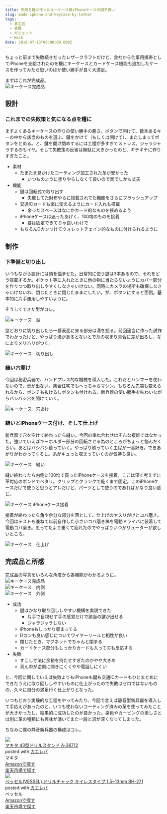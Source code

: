```yaml
---
title: 失敗を糧に作ったキーケース兼iPhoneケースが調子良い
slug: made-iphone-and-keycase-by-lether
tags:
  - 革工芸
  - 装備
  - ガジェット
  - Hack
date: 2016-07-13T00:00:00.000Z
---
```

ちょっと前まで失敗続きだったレザークラフトだけど、会社から仕事用携帯としてiPhoneを支給されたのを機にキーケースとカードケース機能も追加したケースを作ってみたら思いのほか使い勝手が良く大満足。

まずはこれが完成品。  
![キーケース完成品](https://lh3.googleusercontent.com/_L7wWkMRXVIJntopEM7_RfElyy5eWGZubwo5QJVtIyBHlj_vgEuhDI6VcQAd-mZjMnB1O59_s8HDZd6dRW4WqqpCc-wGTELhcgGx4oinlWFSSJ1vmyphjjMSd4IecBtKZmv1YGr52CeHP23PGKEbaAvdiycN6SORzBsLtUsgt0A2_XMuh11rZnYidyZZcZxkGsjCl7SVOP1u2uhdll20knJvstqaVlpTMxwXx3a0sqjuQsKMqDgbJvq2vMoL9E-hy2zyvricbrk29UvwTRHFVJ2GAdf6HHjQpSpFOhBDBauHbZFK2yQtOy0OnqZHs1uKSTBPggRRQn2t-NmR6nbWH3ipxCuhlyNlyhIKgIjBLdxC2aUv4AM25RaFgrSvqfx5e1NG52661AMcFhr2l63Gyg7oRRyiW509P1yQtasheqrhDRUuRhnowyvNGPQPdBKL4buh-p0yae8ZdYXIZqYJPYKKZRRCCkXLylLhMHMtYaL-RUlgfiA-Dlmu9d36LvRAr0QjyilirUP8m1hbEyTu1Ajr2OEQT32-Y0CvjemMuleDFpXOgChCRxtydc5mhUWxuTcPab29vqm6wJgnNY8EV9PJK9ybLUM "キーケース完成品")


## 設計
### これまでの失敗策と気になる点を糧に
まずよくあるキーケースの作りの使い勝手の悪さ。ボタンで開けて、数本あるキーの中から該当のものを選ぶ、鍵をかけて（もしくは開けて）、またしまってボタンをとめる。と、鍵を開け閉めするには工程が多すぎてストレス。ジャラジャラするのもイヤ。そして失敗策の反省は無駄に大きかったのと、ギチギチに作りすぎたこと。

- 素材
	- たまたま見かけたコーティング加工された革が安かった
		- いつものように塗りやらしなくて良いので楽でしかも丈夫
- 機能
	- 鍵は回転式で取り出す
		- 失敗してた財布やらに搭載されてた機能をさらにブラッシュアップ
	- 交通ICカードも楽に使えるようにカード入れも搭載
		- 余ったスペースはなにかカード的なものを挟めるよう
	- iPhoneケースは迷ったあげく、100均のものを接着
		- 要は固定できてりゃ良いわけで
	- もちろんDカンつけてウォレットチェイン的なものに付けられるように

## 制作
### 下準備と切り出し
いつもながら設計には頭を悩ませた。日常的に使う鍵は3本あるので、それをどう搭載するか。ポケット等に入れたときに他の物に当たらないようにカバー部分を作りつつ取り出しやすくしなきゃいけない。同時にカメラの場所も確保しなきゃいけないわ、閉じたときに閉じたままにしたい。が、ボタンにすると面倒。基本的に片手運用しやすいように。

そうしてできた型がコレ。

![キーケース　型](https://lh3.googleusercontent.com/Z-xjiy0LmPnCWdtvj-vBadD2j5ccO5rg1b0gmzZqUvgydc6Za4gjE7w6wI6oM15xpeEjIDNzo1hXRYxapV4UX0DcTYAdnLPYtQsfpkyw4FXx0S63Kjbsn_OLRFW_uFpPGKFh6E4l23P4mNQ3dkPN0gMokIgRVndMBXhmcosM2KLMvhsKavBDCoZolKU1EnKLAagGliuyndsv6peT772BwPsmfz5DJ1CVZkF6RxkhnSiTK9r1phZyzMf4K-TlA6lIcjF6lOHR3uTZgChdXMWykJDxz3ugQXPnaQ1wkjXisKuhKKdg-3eJ31JnHaEXsAQUNmPC-MdHVh5r865OD2ZF5ZmzYPQUbsOH4nYTCCoZu8qonQkMIbZDH0GYGZOM14ccQIpTQhcKzYl7TjmyTGEHSfMH80iJy7JcZnml-adq4m-urkoHV0ZJ6ayNiPdTreT8MZT_lOd5Ce_Sjv7pGTFCK8xPOjtEUy5SWnvsnotQfoyVkvAhFc_34CayyBPbbGF7xNx2v4KGtHE0zEFQ2H2j9jHEd4SJuCid2UWX_wzo6XFknybx8AxU_y8BRjEHQO2O5rZSr233ebvs6Mz1RuK4WCATzrPq7i4 "キーケース　型")


型どおりに切り出したら一番表面に来る部分は溝を掘る。前回適当に作った試作でわかったけど、やっぱり溝があるとないとで糸の収まり具合に差が出るし、なによりメリハリがつく。

![キーケース　切り出し](https://lh3.googleusercontent.com/qlHmBfMJQ7Jstg05njRBDvyIA4r2J6_NTEapBvn7Z0KJo4k8UREP_LAT-ERdzGF5gh7cE4csBjeYiPU2ss_lET9cM6vgC-Wrw_z60W9ICsqfypPJX9vfR45gm_J2OTy2Qj3hbvDBst4L3zfRnn5upecr0yFmC1u0xtwqf6JegDuPCqdKBTyw1rOFfRDcrRENQKkpJunbdV0Zr6WKa0HA5iD4OQ6owIGgIuWboqIy1hb8MRKxhWE1YmHv-dmrMUjUB21vLTngs5mzPbVbbKIz7CFCUBc794gzq29T4Q1aGBT_uoxfS3_BW39HheC45Cf6Rk-vv5wX8YaTRfgyIkvlYFm2rsI8efUCWGPFUDty5bswQTMyqx8B7bryYupG48tctUx06kdDTOxw8zysObxX6Im6nbvgaPFUK52JB6ZWExsMnXEEEkDyhlYD-eB9vsOnCdu5ATYPfjY3vA2yfTAcGNZvg1NjXb0lYaxo1Y4SDYUF4MubtjmG-MdsE4NGCEuoT-DQIArvREjhoFc9O1ZFS2_6t1bzROh7gqtoqCFb4AuDAzNwdgo4I1ps5lec_0EkPKR1jX7hCUAqhG0FnD6cSM8UYRDYU58 "キーケース　切り出し")

### 縫い穴開け
今回は秘密兵器で、ハンドプレス的な機械を導入した。これだとハンマーを使わないので、音が出ない。集合住宅でもへっちゃらマシン。もちろん先端も変えられるから、ポンチも抜けるしボタンも付けれる。新兵器の使い勝手を味わいながらバシバシ穴を開けていく。

![キーケース　穴あけ](https://lh3.googleusercontent.com/pa029BnVtGnXsuS8M941bZYCNxreUB4nrS1nekO7SSD7ulNR1G31VcsQRfCrh9R0ivsL3eqsmXWt9AiFyV_YfJZZOojUnWNaIdVevbI5w8MQ4nAS3U5bz6jUq9M9Iut6OuSiP89hYiKRHC9dBpz509naUcdKokq4jSjw1uMES8r6BttVaeztKtUZzi3ekj4jxZDE40Q5wGWXwvTiDT-RHLAS4NnsGqykrapnJAWLxsqzQBntukJPLAI_RM4aHqquAL8FwVO04fPeIVd7Hi6pQl_xwMQkmNKF8C2l2Cu0r1eDrAQj7YdnDuSBMoWC6jmZnyilTP6gIMUuu7syIWyUSPETo6bdre1iCNJfosr-80bdlO0I3wtj2T6xToWnWie1aDcuhfk3cpOYYlS3SijT-pOh56BtKp_k9JsJsTZWijcRMtVggWWBcjqIBIkHbrUVKlKDSVCDQNCk3TB9VLxWatnpU9k1aiDOy61GBaJYIxfp5pucRjXXe9C4vhAaSirALEyZ7QrIM4woeIU2ooLDy3Cyy-hvp_7dtcra5rxpmGifryeaLbQ74mqWmh77cyvgRwEOQeuBJaK5G-KIMtGzNAX9BkmFlss "キーケース　穴あけ")

### 縫いとiPhoneケース付け、そして仕上げ
新兵器で穴を空けて終わったら縫い。今回の重ね合わせはそんな複雑ではなかった。強いていえばキーホルダー部分の回転させる為のところがちょっと悩んだくらい。あとはバシバシ縫っていく。やっぱり縫っていく工程が一番好き。できあがりがわかってくるし。糸がキュっと収まっていくのが気持ち良い。

![キーケース　縫い](https://lh3.googleusercontent.com/VBSYyKRNJM7qrNhvR8w5UiARA5ltuk_0wvJD-BcyFlWtYn6x9WAkPHc1IbSEmeKpFC0Fob-QmVCZBeAYQOQoFAJ0n6KCpJ5U62DoeeFNB1wjPWVDT-FMfRUyNyrRXXYnGalNtbx7Ta_tVydBCKalPTOxn-3iolFzwQdrtRsdnF5EiAOBPa5LIyPvGScnl7KsLkEnh8g0OzKaMc8pSTW_tLobuwC6CLpOAxAiBDJefCBC9jOWGr2ynMx86mvejZ2UgFFbjAjLodByvcnuu98-VFcA6XO7jJmmMxEW-voAOZ5fX4pzAjzZogUdlS7QaVrUriMZ8IRBk6KwzVUC6oEIAwZpDxdX3aZ3A0owb-plBBySLI15BNjt00OOBP60pqR85pe8X4Mlbgn-99GKN9RrxjdH2H7OxUHR2ExaPOPlyIGxYYhGzVg-rrkosikpRLP8cCbU1QcpeHJVZFzM5B2Hgr-RVO9Uun8kjK44X621XLPgxo60EHDSsFqOaal6SYtTnBb2DotYzFecrCpNp8a0Fqd9-zLc8xSe80oajrILpxJgm1LEcaIYfQEH_Vz4NGoqxNMXD-GvU7KU2UDVMLVF02758weTClo "キーケース　縫い")

縫い終わったら内側に100均で買ったiPhoneケースを接着。ここは深く考えずに革対応のボンドでペタリ。クリップとクランクで乾くまで固定。このiPhoneケースだけで使うと思うとアレだけど、パーツとして使うのであればかなり良い感じ。

![キーケース iPhoneケース接着](https://lh3.googleusercontent.com/hyFilSNHo0xbF-RsSwnnl5fCvZTf_YF8c6EUvmzw5IkBaBsQOJPVkOAuagC6-HIzrpA1YaR4oz8xSgkpFufO7C2p0xDRF4b92arWdTpnA6P6UZrGQfDdPk6382O8BfNkYOnfRZANB7evW4Agfl74IaKcbnZliEkbfGyXADgZQvbU65l9RbgYxcR6riFnfUiNEaPgnk7LizKiH1LbMxXxr-3tNh3GzquKT-QkKBv-tfUx5HMOjAYK1gGHOJGPO15F6CZIup_vzMqF7ex7NVJBRzagqlrbTu4hnXXY8B6YghQ3c8aqej_Qbt0gjMGru5_Kk9jjUl3Ekjw-ut2uUdtyOiQkl6lQ0j8tIaXOct_TNB0YKW4acTTCPab0dbi-b4oc-0uoKmk01mWJ45t2dpXG3n3IcTDVr1LsGJMdR6sotBnaBnDiYHjfFJNHnlNE0e9OyBlxguBi9gnTkd4L_x8HU_WNzuu51srRmnl-D0IXo-n1HcaSDGHCRkeaspm5sHaZG8_m1OKovHlBarxglViVvsaHnQQQld8mJPpkPF35_fVH-rrBMtzJzQBwBbOq0vOFpsapWB2vbAFvKskAu67CEtNlutKlrBI "キーケース iPhoneケース接着")

接着が終わったら角や余分な部分を落として、仕上げのヤスリがけとコバ磨き。今回はテストも兼ねて以前自作した小さいコバ磨き棒を電動ドライバに装着して電動コバ磨き。思ってたより重くて疲れたのでやっぱりいつかリューターが欲しいところ。

![キーケース　仕上げ](https://lh3.googleusercontent.com/OtWkkhZ3VvVoLy0Gblh8Cj_-0S8G9CnJ5fMt4AyDPcEZFGVMxkVY84KSapx8PnAzKFAEOMb7Jxknvg8z7nJcXVcK8Nk8wn8Ru121e7qVZG8r-3DAMGUWRhaEAJAjfkDwVcNH0i1__CCvMz66PJZh7bqipUMLPuK4jyigmqmArLlocAfiMHyYhl4bcLWHnJPc5rc9SbMK8zXOKgitOLZWZywNiGKf64A4gmNG7jVXtUupg2EM0xbDgBxdDiF5XEHNUbxtg7c1fcC87u-9juySpajG_LN-XJ5YeJS4pVsmcUCPbqtTsqbtLMC8HfHNqSVPTwYhI-TEdC5xPi4iQCjrKsNGf7vnElb0-fhZxAEQiunAK5nHGhZ_9BMnhBP_5j20A9rfvZ0G23fx_Y3BXWSjuk6wDciRThLyVjUWRE3IhYlT5aieqfnQxMi1AZzqxb3aSwBBawi03ZgC2G0y0mES-hFQR9y3W9V5LG4u6jaDstmUsY4bC1r4EI5osGaWfyt3WzGNjT2g2MSrltlF2lbGiADU653nk0tGDvXkIyt8R_yOs8FzT-wz7MShcdlCfAkVtL6ZAoNjpEYbfA6JWJgkSaRrwhZN2Xs "キーケース　仕上げ")

## 完成品と所感
完成品の写真をいろんな角度から各機能がわかるように。  
![キーケース完成品](https://lh3.googleusercontent.com/_L7wWkMRXVIJntopEM7_RfElyy5eWGZubwo5QJVtIyBHlj_vgEuhDI6VcQAd-mZjMnB1O59_s8HDZd6dRW4WqqpCc-wGTELhcgGx4oinlWFSSJ1vmyphjjMSd4IecBtKZmv1YGr52CeHP23PGKEbaAvdiycN6SORzBsLtUsgt0A2_XMuh11rZnYidyZZcZxkGsjCl7SVOP1u2uhdll20knJvstqaVlpTMxwXx3a0sqjuQsKMqDgbJvq2vMoL9E-hy2zyvricbrk29UvwTRHFVJ2GAdf6HHjQpSpFOhBDBauHbZFK2yQtOy0OnqZHs1uKSTBPggRRQn2t-NmR6nbWH3ipxCuhlyNlyhIKgIjBLdxC2aUv4AM25RaFgrSvqfx5e1NG52661AMcFhr2l63Gyg7oRRyiW509P1yQtasheqrhDRUuRhnowyvNGPQPdBKL4buh-p0yae8ZdYXIZqYJPYKKZRRCCkXLylLhMHMtYaL-RUlgfiA-Dlmu9d36LvRAr0QjyilirUP8m1hbEyTu1Ajr2OEQT32-Y0CvjemMuleDFpXOgChCRxtydc5mhUWxuTcPab29vqm6wJgnNY8EV9PJK9ybLUM "キーケース完成品")   
![キーケース　内側](https://lh3.googleusercontent.com/urpIVSyL1vstOtgz3FKka_ll7MiJNTBX2o7-6BOBXvdilw69rCF2FCgIaksyAY-hUAot1GmdBwP_E5l1mbfPOfsHmVjY66Qb1XjDKm83kcPn8l3PPISnIjJcZvB8sb46Oq3DznZPtd2kQ2GHFKXTb7EdZdbUsCpv7h_8XpTf9Xg9wch_kakOENa33KcK7S1lEwRyVWNIWXh46ZoX1UFJ0GBN03TTbw3L0x7KCeknZNoK_YUrsoe0KKj-LLVGg3xGszl8cjSvVfOOU7to-LT2sBbp-dwzjzUSQGxOODuwX0rxMpAL6RqYmAtr56t_n8aEpJQ9SaQonMmaffBggs1udW9SWF0itsBBjwHLEgtUJEIq6Ye7jvaIw4NbJIe8gcaknYfG8qAEDKI8h7n7JRL_XzfDUPWEfgX7RSHwB1gTHPCTEeg-MP2l9_NsXp9BI3D1qY84DNqGPzcQmHZdYtE6n6Wi7deqOo14b1n8AqFKrciNeThTXkj0dpZZM2PjLYuUhUC7_UqFGTYAPgZRjU4iYwRPDXNBroYkOwgbzXYx-fK-2-PmE0xpscergmhPOiao5Ay-YjgnDzDTMhJ-nZyvWn-95gTGfUo "キーケース　内側")  
![キーケース　外側](https://lh3.googleusercontent.com/3UpVETFvHgga97xu7VeT5ncGCSC8M-EWVKz6A7650MLmgJ3MU5kwjzcaWqtPeaCo0SSumLSI7oZPMyMMf3Q7KNB0EMyDJsHB0gciKhh5b7bDzoH1JloTNgu6weVnHoNxEGWaqeCuJkEn5zcGpuAeeu0l5vRl2PYf-Q-tj_sPbk3PDBXfUfXjOsYKuqPH0LcIT950wlvktx9thYdP_6lSjcRnwCJk-rfTBRw2es5Pxs-TX-svi9k443iCItyJ22sIBTMz-n9p9dhf0FrpobHTolJkKDlBba4AHhNNZuXEhISx_KMmf6vm-rFjX-i32t8rRjPlAKylctDHWYtcDVOnHR7c0byKrtVqKUEGjob-YavhEAZfYPfcEAsV3ySPh8FNsBgskLDtFPi5wZhZEafDdpg8BhSAcc7v38mQoRQwRmzhMYLyL1VRwiYBg7ZFsFNj7uis75L7dMUKvKdddHty2f2-f7fnkjajma7lnOCQouhIRsflfNCkYr6MDRi4PCnp_LZvEAdRhXZXtAzP-Od6Xi9e29h6caWCKMkONMjCKXakJNZFR8Y1tvqsHIj2PBvlOReeEyE5cs7quXa2HM41D6ubRORTjxw "キーケース　外側")


- 成功
	- 鍵はかなり取り回ししやすい機構を実現できた
		- 片手で目視せず手の感覚だけで該当の鍵が出せる
		- ジャラジャラしない
	- iPhoneもしっかり収まってる
	- Dカンも良い感じについてワイヤーリールと相性が良い
	- 閉じたとき、マグネットでちゃんと閉まる
	- カードケース部分もしっかりカードも入ってICも反応する
- 失敗
	- すこし寸法に余裕を持たせすぎたのかやや大きめ
	- 真ん中が逆側に開きにくくやや電話しにくい

と、今回に関していえば失敗よりもiPhoneも鍵も交通ICカードもひとまとめにできたうえに取り回ししやすいものに仕上がったので失敗はゼロではないものの、久々に自分の満足行く仕上がりとなった。

いつもどおり実験的な工程をやってみたり、今回で言えば静音型新兵器を導入して手応えがあったのと、いつも使わないコーティング済みの革を使ってみたことが大きかったし、結果的に成功したのが良かった。染色やカービングの楽しさとは別に革の種類にも興味が湧いてまた一段と沼が深くなってしまった。

ちなみに僕の静音新兵器の構成はコレ。
<div class="cstmreba"><div class="kaerebalink-box"><div class="kaerebalink-image"><a href="http://www.amazon.co.jp/exec/obidos/ASIN/B00070OVJY/akicks-22/ref=nosim/" target="_blank" ><img src="http://ecx.images-amazon.com/images/I/41uOuywpl-L._SL160_.jpg" style="border: none;" /></a></div><div class="kaerebalink-info"><div class="kaerebalink-name"><a href="http://www.amazon.co.jp/exec/obidos/ASIN/B00070OVJY/akicks-22/ref=nosim/" target="_blank" >マキタ 43型ドリルスタンド A-36712</a><div class="kaerebalink-powered-date">posted with <a href="http://kaereba.com" rel="nofollow" target="_blank">カエレバ</a></div></div><div class="kaerebalink-detail"> マキタ     </div><div class="kaerebalink-link1"><div class="shoplinkamazon"><a href="http://www.amazon.co.jp/gp/search?keywords=%83%7D%83L%83%5E%2043%8C%5E%83h%83%8A%83%8B%83X%83%5E%83%93%83h&amp;__mk_ja_JP=%83J%83%5E%83J%83i&amp;tag=akicks-22" target="_blank" >Amazonで探す</a></div><div class="shoplinkrakuten"><a href="http://hb.afl.rakuten.co.jp/hgc/12d74d16.c27dc2b4.12d74d17.2343dd9d/?pc=http%3A%2F%2Fsearch.rakuten.co.jp%2Fsearch%2Fmall%2F%25E3%2583%259E%25E3%2582%25AD%25E3%2582%25BF%252043%25E5%259E%258B%25E3%2583%2589%25E3%2583%25AA%25E3%2583%25AB%25E3%2582%25B9%25E3%2582%25BF%25E3%2583%25B3%25E3%2583%2589%2F-%2Ff.1-p.1-s.1-sf.0-st.A-v.2%3Fx%3D0%26scid%3Daf_ich_link_urltxt%26m%3Dhttp%3A%2F%2Fm.rakuten.co.jp%2F" target="_blank" >楽天市場で探す</a></div></div></div><div class="booklink-footer"></div></div></div>

<div class="cstmreba"><div class="kaerebalink-box"><div class="kaerebalink-image"><a href="http://www.amazon.co.jp/exec/obidos/ASIN/B001HPN7LQ/akicks-22/ref=nosim/" target="_blank" ><img src="http://ecx.images-amazon.com/images/I/41tzgZEhGbL._SL160_.jpg" style="border: none;" /></a></div><div class="kaerebalink-info"><div class="kaerebalink-name"><a href="http://www.amazon.co.jp/exec/obidos/ASIN/B001HPN7LQ/akicks-22/ref=nosim/" target="_blank" >ベッセル(VESSEL) ドリルチャック キイレスタイプ 1.5~13mm BH-271</a><div class="kaerebalink-powered-date">posted with <a href="http://kaereba.com" rel="nofollow" target="_blank">カエレバ</a></div></div><div class="kaerebalink-detail"> ベッセル     </div><div class="kaerebalink-link1"><div class="shoplinkamazon"><a href="http://www.amazon.co.jp/gp/search?keywords=%83h%83%8A%83%8B%83%60%83%83%83b%83N%20%83L%83C%83%8C%83X%83%5E%83C%83v&amp;__mk_ja_JP=%83J%83%5E%83J%83i&amp;tag=akicks-22" target="_blank" >Amazonで探す</a></div><div class="shoplinkrakuten"><a href="http://hb.afl.rakuten.co.jp/hgc/12d74d16.c27dc2b4.12d74d17.2343dd9d/?pc=http%3A%2F%2Fsearch.rakuten.co.jp%2Fsearch%2Fmall%2F%25E3%2583%2589%25E3%2583%25AA%25E3%2583%25AB%25E3%2583%2581%25E3%2583%25A3%25E3%2583%2583%25E3%2582%25AF%2520%25E3%2582%25AD%25E3%2582%25A4%25E3%2583%25AC%25E3%2582%25B9%25E3%2582%25BF%25E3%2582%25A4%25E3%2583%2597%2F-%2Ff.1-p.1-s.1-sf.0-st.A-v.2%3Fx%3D0%26scid%3Daf_ich_link_urltxt%26m%3Dhttp%3A%2F%2Fm.rakuten.co.jp%2F" target="_blank" >楽天市場で探す</a></div></div></div><div class="booklink-footer"></div></div></div>
